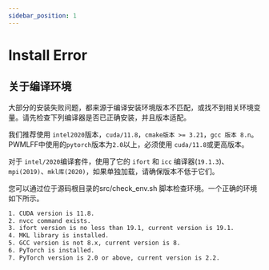 ```yaml
---
sidebar_position: 1
---
```

# Install Error

## 关于编译环境
大部分的安装失败问题，都来源于编译安装环境版本不匹配，或找不到相关环境变量。请先检查下列编译器是否已正确安装，并且版本适配。

我们推荐使用 `intel2020`版本，`cuda/11.8`，`cmake版本 >= 3.21`，`gcc 版本 8.n`。
PWMLFF中使用的`pytorch`版本为`2.0`以上，必须使用 `cuda/11.8`或更高版本。

对于 `intel/2020`编译套件，使用了它的 `ifort` 和 `icc` 编译器(`19.1.3`)、`mpi(2019)`、`mkl库(2020)`，如果单独加载，请确保版本不低于它们。

您可以通过位于源码根目录的src/check_env.sh 脚本检查环境。一个正确的环境如下所示。
``` txt
1. CUDA version is 11.8.
2. nvcc command exists.
3. ifort version is no less than 19.1, current version is 19.1.
4. MKL library is installed.
5. GCC version is not 8.x, current version is 8.
6. PyTorch is installed.
7. PyTorch version is 2.0 or above, current version is 2.2.
```
<!-- ## 1. OSError

### 环境描述
操作系统`rocky8.5`，`cmake 2.30.0`，`gcc8.5`或者`gcc9.2`，`cuda/11.8`，`intel/2020`，`pytroch 2.2.0.dev20231127+cu118`， `PWMLFF2024.5`

### 错误描述

该错误发生在操作系统 rocky8.5 ( Ubuntu 也可能存在该问题)上，按照安装说明正常完成 PWMLFF2024.5 编译之后，在提交任务训练时发生如下所示的错误。

OSError: /PWMLFF2024.5/src/op/build/lib/libcalculate_virial_force_grad.cpp.so: undefined symbol: _ZN3c106detail23torchInternalAssertFailEPKcS2_jS2_RKNSt7__cxx1112basic_stringIcSt11char_traitsIcESaIcEEE

![Alt text](./pictures/OSError_x11ABI.png)

### 解决方法
在源码目录 /PWMLFF2024.5/src/op 下，修改 CMakeLists.txt，取消对第一行的注释（去掉`#`字符）
```txt
add_compile_options(-D_GLIBCXX_USE_CXX11_ABI=0)
```

### 错误原因
该错误是‌std::string ABI不匹配造成的。
‌std::string ABI‌主要涉及到C++标准库中的std::string类在不同编译器ABI（Application Binary Interface，应用程序二进制接口）下的兼容性问题。ABI定义了程序在二进制层面的规范，包括函数调用的约定、数据类型的布局、异常处理机制等，是编译器、操作系统和硬件共同决定的接口。由于C++的ABI比C语言更复杂，因为它依赖于编译器，因此在使用不同编译器或编译器不同版本编译的程序之间，可能会出现ABI不兼容的情况。
对于Centos 系统，pip安装了pytroch之后，libtorch的_GLIBCXX_USE_CXX11_ABI宏被设置为1，在编译c++ cuda的算子时使用的是1，相匹配。但是在 rocky8.5 或者 Ubuntu 系统，libtorch的宏是0，不再匹配，因此编译后发生该错误。需要手动在CMakelist.txt中指定为0。
 -->

